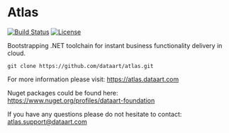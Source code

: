 # Atlas
[![Build Status](https://travis-ci.org/DataArt/Atlas.svg?branch=master)](https://travis-ci.org/DataArt/Atlas) [![License](https://img.shields.io/badge/License-Apache%202.0-blue.svg)](https://github.com/DataArt/Atlas/blob/master/LICENSE)

Bootstrapping .NET toolchain for instant business functionality delivery in cloud.

```
git clone https://github.com/dataart/atlas.git
```
For more information please visit: https://atlas.dataart.com

Nuget packages could be found here: https://www.nuget.org/profiles/dataart-foundation

If you have any questions please do not hesitate to contact: atlas.support@dataart.com
